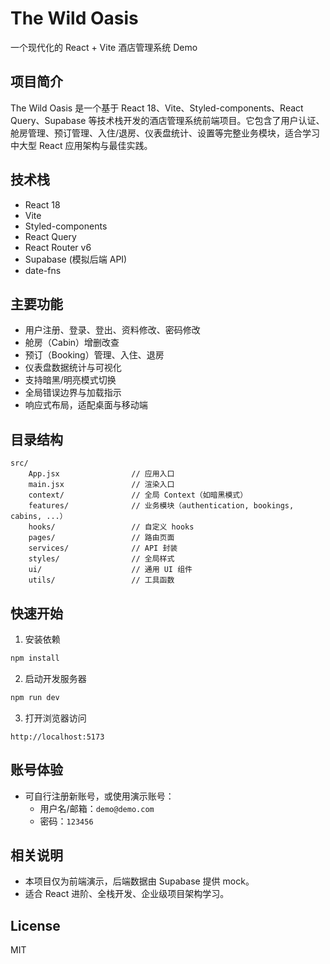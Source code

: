 # The Wild Oasis

一个现代化的 React + Vite 酒店管理系统 Demo

## 项目简介

The Wild Oasis 是一个基于 React 18、Vite、Styled-components、React Query、Supabase 等技术栈开发的酒店管理系统前端项目。它包含了用户认证、舱房管理、预订管理、入住/退房、仪表盘统计、设置等完整业务模块，适合学习中大型 React 应用架构与最佳实践。

## 技术栈

- React 18
- Vite
- Styled-components
- React Query
- React Router v6
- Supabase (模拟后端 API)
- date-fns

## 主要功能

- 用户注册、登录、登出、资料修改、密码修改
- 舱房（Cabin）增删改查
- 预订（Booking）管理、入住、退房
- 仪表盘数据统计与可视化
- 支持暗黑/明亮模式切换
- 全局错误边界与加载指示
- 响应式布局，适配桌面与移动端

## 目录结构

```
src/
	App.jsx                // 应用入口
	main.jsx               // 渲染入口
	context/               // 全局 Context（如暗黑模式）
	features/              // 业务模块（authentication, bookings, cabins, ...）
	hooks/                 // 自定义 hooks
	pages/                 // 路由页面
	services/              // API 封装
	styles/                // 全局样式
	ui/                    // 通用 UI 组件
	utils/                 // 工具函数
```

## 快速开始

1. 安装依赖

```bash
npm install
```

2. 启动开发服务器

```bash
npm run dev
```

3. 打开浏览器访问

```
http://localhost:5173
```

## 账号体验

- 可自行注册新账号，或使用演示账号：
  - 用户名/邮箱：`demo@demo.com`
  - 密码：`123456`

## 相关说明

- 本项目仅为前端演示，后端数据由 Supabase 提供 mock。
- 适合 React 进阶、全栈开发、企业级项目架构学习。

## License

MIT
